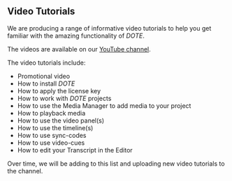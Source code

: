 ## Video Tutorials

We are producing a range of informative video tutorials to help you get familiar with the amazing functionality of _DOTE_.

The videos are available on our [YouTube channel](#).

The video tutorials include:

- Promotional video
- How to install _DOTE_
- How to apply the license key
- How to work with _DOTE_ projects
- How to use the Media Manager to add media to your project
- How to playback media
- How to use the video panel(s)
- How to use the timeline(s)
- How to use sync-codes
- How to use video-cues
- How to edit your Transcript in the Editor

Over time, we will be adding to this list and uploading new video tutorials to the channel.

